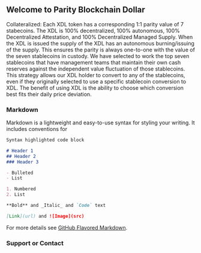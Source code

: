 ## Welcome to Parity Blockchain Dollar

Collateralized: Each XDL token has a corresponding 1:1 parity value of 7 stabecoins. The XDL is 100% decentralized, 100% autonomous, 100% Decentralized Attestation, and 100% Decentralized Managed Supply.  When the XDL is issued the supply of the XDL has an autonomous burning/issuing of the supply. This ensures the parity is always one-to-one with the value of the seven stablecoins in custody. We have selected to work the top seven stablecoins that have management teams that maintain their own cash reserves against the independent value fluctuation of those stablecoins. This strategy allows our XDL holder to convert to any of the stablecoins, even if they originally selected to use a specific stablecoin conversion to XDL. The benefit of using XDL is the ability to choose which conversion best fits their daily price deviation. 


### Markdown

Markdown is a lightweight and easy-to-use syntax for styling your writing. It includes conventions for

```markdown
Syntax highlighted code block

# Header 1
## Header 2
### Header 3

- Bulleted
- List

1. Numbered
2. List

**Bold** and _Italic_ and `Code` text

[Link](url) and ![Image](src)
```

For more details see [GitHub Flavored Markdown](https://guides.github.com/features/mastering-markdown/).


### Support or Contact

